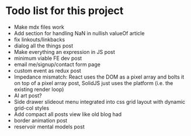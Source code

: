 # Todo list for this project

- Make mdx files work
- Add section for handling NaN in nullish valueOf article
- fix linkouts/linkbacks
- dialog all the things post
- Make everything an expression in JS post
- minimum viable FE dev post
- email me/signup/contact form page
- custom event as redux post
- Impedance mismatch: React uses the DOM as a pixel array and bolts it on top of a pixel array post, SolidJS just uses the platform (i.e. the existing render loop)
- AI art post?
- Side drawer slideout menu integrated into css grid layout with dynamic grid-col styles
- Add compact all posts view like old blog had
- border animation post
- reservoir mental models post
